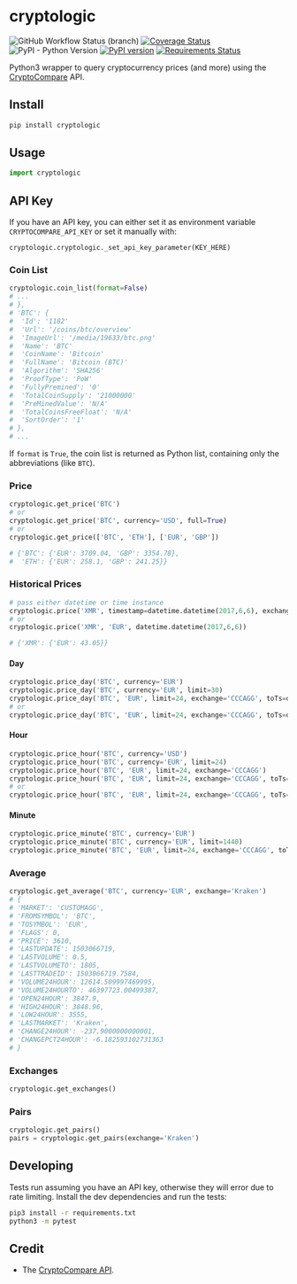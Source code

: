 # cryptologic
 ![GitHub Workflow Status (branch)](https://img.shields.io/github/workflow/status/lagerfeuer/cryptocompare/Test/master) [![Coverage Status](https://coveralls.io/repos/github/lagerfeuer/cryptocompare/badge.svg?branch=master)](https://coveralls.io/github/lagerfeuer/cryptocompare?branch=master) ![PyPI - Python Version](https://img.shields.io/pypi/pyversions/cryptologic) [![PyPI version](https://badge.fury.io/py/cryptologic.svg)](https://badge.fury.io/py/cryptologic) [![Requirements Status](https://requires.io/github/lagerfeuer/cryptocompare/requirements.svg?branch=master)](https://requires.io/github/lagerfeuer/cryptocompare/requirements/?branch=master)


Python3 wrapper to query cryptocurrency prices (and more) using the [CryptoCompare](https://min-api.cryptocompare.com/) API.


## Install
```sh
pip install cryptologic
```

## Usage

```python
import cryptologic
```

## API Key

If you have an API key, you can either set it as environment variable `CRYPTOCOMPARE_API_KEY` or set it manually with: 

```
cryptologic.cryptologic._set_api_key_parameter(KEY_HERE)
```

### Coin List

```python
cryptologic.coin_list(format=False)
# ...
# },
# 'BTC': {
#  'Id': '1182'
#  'Url': '/coins/btc/overview'
#  'ImageUrl': '/media/19633/btc.png'
#  'Name': 'BTC'
#  'CoinName': 'Bitcoin'
#  'FullName': 'Bitcoin (BTC)'
#  'Algorithm': 'SHA256'
#  'ProofType': 'PoW'
#  'FullyPremined': '0'
#  'TotalCoinSupply': '21000000'
#  'PreMinedValue': 'N/A'
#  'TotalCoinsFreeFloat': 'N/A'
#  'SortOrder': '1'
# },
# ...
```

If `format` is `True`, the coin list is returned as Python list,
containing only the abbreviations (like `BTC`).

### Price

```python
cryptologic.get_price('BTC')
# or
cryptologic.get_price('BTC', currency='USD', full=True)
# or
cryptologic.get_price(['BTC', 'ETH'], ['EUR', 'GBP'])

# {'BTC': {'EUR': 3709.04, 'GBP': 3354.78},
#  'ETH': {'EUR': 258.1, 'GBP': 241.25}}
```

### Historical Prices

```python
# pass either datetime or time instance
cryptologic.price('XMR', timestamp=datetime.datetime(2017,6,6), exchange='CCCAGG')
# or
cryptologic.price('XMR', 'EUR', datetime.datetime(2017,6,6))

# {'XMR': {'EUR': 43.05}}
```

#### Day

```python
cryptologic.price_day('BTC', currency='EUR')
cryptologic.price_day('BTC', currency='EUR', limit=30)
cryptologic.price_day('BTC', 'EUR', limit=24, exchange='CCCAGG', toTs=datetime.datetime(2019,6,6))
# or
cryptologic.price_day('BTC', 'EUR', limit=24, exchange='CCCAGG', toTs=datetime.datetime(1559815200))
```

#### Hour

```python
cryptologic.price_hour('BTC', currency='USD')
cryptologic.price_hour('BTC', currency='EUR', limit=24)
cryptologic.price_hour('BTC', 'EUR', limit=24, exchange='CCCAGG')
cryptologic.price_hour('BTC', 'EUR', limit=24, exchange='CCCAGG', toTs=datetime.datetime(2019,6,6,12))
# or
cryptologic.price_hour('BTC', 'EUR', limit=24, exchange='CCCAGG', toTs=datetime.datetime(1559815200))
```

#### Minute

```python
cryptologic.price_minute('BTC', currency='EUR')
cryptologic.price_minute('BTC', currency='EUR', limit=1440)
cryptologic.price_minute('BTC', 'EUR', limit=24, exchange='CCCAGG', toTs=datetime.datetime.now())
```

### Average

```python
cryptologic.get_average('BTC', currency='EUR', exchange='Kraken')
# {
# 'MARKET': 'CUSTOMAGG',
# 'FROMSYMBOL': 'BTC',
# 'TOSYMBOL': 'EUR',
# 'FLAGS': 0,
# 'PRICE': 3610,
# 'LASTUPDATE': 1503066719,
# 'LASTVOLUME': 0.5,
# 'LASTVOLUMETO': 1805,
# 'LASTTRADEID': 1503066719.7584,
# 'VOLUME24HOUR': 12614.509997469995,
# 'VOLUME24HOURTO': 46397723.00499387,
# 'OPEN24HOUR': 3847.9,
# 'HIGH24HOUR': 3848.96,
# 'LOW24HOUR': 3555,
# 'LASTMARKET': 'Kraken',
# 'CHANGE24HOUR': -237.9000000000001,
# 'CHANGEPCT24HOUR': -6.182593102731363
# }
```

### Exchanges

```python
cryptologic.get_exchanges()
```

### Pairs

```python
cryptologic.get_pairs()
pairs = cryptologic.get_pairs(exchange='Kraken')
```

## Developing

Tests run assuming you have an API key, otherwise they will error due to rate limiting. Install the dev dependencies and run the tests:
```sh
pip3 install -r requirements.txt
python3 -m pytest
```

## Credit

* The [CryptoCompare API](https://min-api.cryptocompare.com/).

